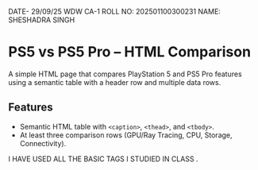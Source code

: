DATE- 29/09/25
WDW CA-1
ROLL NO: 202501100300231
NAME: SHESHADRA SINGH
# PS5 vs PS5 Pro – HTML Comparison

A simple HTML page that compares PlayStation 5 and PS5 Pro features using a semantic table with a header row and multiple data rows.


## Features
- Semantic HTML table with `<caption>`, `<thead>`, and `<tbody>`.
- At least three comparison rows (GPU/Ray Tracing, CPU, Storage, Connectivity).
   
  

I HAVE USED ALL THE BASIC TAGS I STUDIED IN CLASS .
